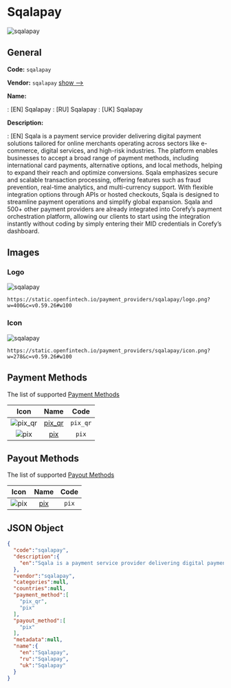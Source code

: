 
# Sqalapay 
![sqalapay](https://static.openfintech.io/payment_providers/sqalapay/logo.png?w=400&c=v0.59.26#w100)  

## General 
 
**Code:** `sqalapay` 
 
**Vendor:** `sqalapay` [show -->](/vendors/sqalapay/) 
 
**Name:** 
 
:	[EN] Sqalapay 
:	[RU] Sqalapay 
:	[UK] Sqalapay 
 
**Description:** 
 
: [EN] Sqala is a payment service provider delivering digital payment solutions tailored for online merchants operating across sectors like e-commerce, digital services, and high-risk industries. The platform enables businesses to accept a broad range of payment methods, including international card payments, alternative options, and local methods, helping to expand their reach and optimize conversions. Sqala emphasizes secure and scalable transaction processing, offering features such as fraud prevention, real-time analytics, and multi-currency support. With flexible integration options through APIs or hosted checkouts, Sqala is designed to streamline payment operations and simplify global expansion. Sqala and 500+ other payment providers are already integrated into Corefy’s payment orchestration platform, allowing our clients to start using the integration instantly without coding by simply entering their MID credentials in Corefy’s dashboard. 
 

## Images 

### Logo 
 
![sqalapay](https://static.openfintech.io/payment_providers/sqalapay/logo.png?w=400&c=v0.59.26#w100)  

```
https://static.openfintech.io/payment_providers/sqalapay/logo.png?w=400&c=v0.59.26#w100
```  

### Icon 
 
![sqalapay](https://static.openfintech.io/payment_providers/sqalapay/icon.png?w=278&c=v0.59.26#w100)  

```
https://static.openfintech.io/payment_providers/sqalapay/icon.png?w=278&c=v0.59.26#w100
```  

## Payment Methods 
 
The list of supported [Payment Methods](/payment-methods/) 

|Icon|Name|Code| 
|:---:|:---:|:---:| 
|![pix_qr](https://static.openfintech.io/payment_methods/pix_qr/icon.svg?w=278&c=v0.59.26#w100) |[pix_qr](/payment-methods/pix_qr/)|`pix_qr`| 
|![pix](https://static.openfintech.io/payment_methods/pix/icon.svg?w=278&c=v0.59.26#w100) |[pix](/payment-methods/pix/)|`pix`| 
 

## Payout Methods 
 
The list of supported [Payout Methods](/payout-methods/) 

|Icon|Name|Code| 
|:---:|:---:|:---:| 
|![pix](https://static.openfintech.io/payout_methods/pix/icon.svg?w=278&c=v0.59.26#w40) |[pix](payout-methodspix/)|`pix`| 
 

## JSON Object 

```json
{
  "code":"sqalapay",
  "description":{
    "en":"Sqala is a payment service provider delivering digital payment solutions tailored for online merchants operating across sectors like e-commerce, digital services, and high-risk industries. The platform enables businesses to accept a broad range of payment methods, including international card payments, alternative options, and local methods, helping to expand their reach and optimize conversions. Sqala emphasizes secure and scalable transaction processing, offering features such as fraud prevention, real-time analytics, and multi-currency support. With flexible integration options through APIs or hosted checkouts, Sqala is designed to streamline payment operations and simplify global expansion. Sqala and 500+ other payment providers are already integrated into Corefy\u2019s payment orchestration platform, allowing our clients to start using the integration instantly without coding by simply entering their MID credentials in Corefy\u2019s dashboard."
  },
  "vendor":"sqalapay",
  "categories":null,
  "countries":null,
  "payment_method":[
    "pix_qr",
    "pix"
  ],
  "payout_method":[
    "pix"
  ],
  "metadata":null,
  "name":{
    "en":"Sqalapay",
    "ru":"Sqalapay",
    "uk":"Sqalapay"
  }
}
```  
